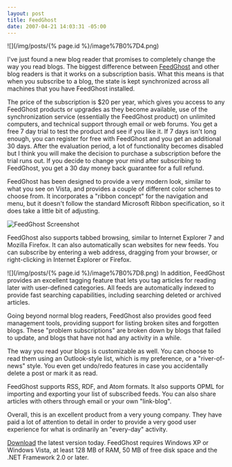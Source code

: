 ```yaml
---
layout: post
title: FeedGhost
date: 2007-04-21 14:03:31 -05:00
---
```


![](/img/posts/{% page.id %}/image%7B0%7D4.png) 

I've just found a new blog reader that promises to completely change the way you read blogs. The biggest difference between [FeedGhost](http://www.feedghost.com/Default.aspx) and other blog readers is that it works on a subscription basis. What this means is that when you subscribe to a blog, the state is kept synchronized across all machines that you have FeedGhost installed.

The price of the subscription is $20 per year, which gives you access to any FeedGhost products or upgrades as they become available, use of the synchronization service (essentially the FeedGhost product) on unlimited computers, and technical support through email or web forums. You get a free 7 day trial to test the product and see if you like it. If 7 days isn't long enough, you can register for free with FeedGhost and you get an additional 30 days. After the evaluation period, a lot of functionality becomes disabled but I think you will make the decision to purchase a subscription before the trial runs out. If you decide to change your mind after subscribing to FeedGhost, you get a 30 day money back guarantee for a full refund.

FeedGhost has been designed to provide a very modern look, similar to what you see on Vista, and provides a couple of different color schemes to choose from. It incorporates a "ribbon concept" for the navigation and menu, but it doesn't follow the standard Microsoft Ribbon specification, so it does take a little bit of adjusting.

![FeedGhost Screenshot](http://www.feedghost.com/Screenshots/S01.png)

FeedGhost also supports tabbed browsing, similar to Internet Explorer 7 and Mozilla Firefox. It can also automatically scan websites for new feeds. You can subscribe by entering a web address, dragging from your browser, or right-clicking in Internet Explorer or Firefox.

![](/img/posts/{% page.id %}/image%7B0%7D8.png) In addition, FeedGhost provides an excellent tagging feature that lets you tag articles for reading later with user-defined categories. All feeds are automatically indexed to provide fast searching capabilities, including searching deleted or archived articles.

Going beyond normal blog readers, FeedGhost also provides good feed management tools, providing support for listing broken sites and forgotten blogs. These "problem subscriptions" are broken down by blogs that failed to update, and blogs that have not had any activity in a while.

The way you read your blogs is customizable as well. You can choose to read them using an Outlook-style list, which is my preference, or a "river-of-news" style. You even get undo/redo features in case you accidentally delete a post or mark it as read.

FeedGhost supports RSS, RDF, and Atom formats. It also supports OPML for importing and exporting your list of subscribed feeds. You can also share articles with others through email or your own "link-blog".

Overall, this is an excellent product from a very young company. They have paid a lot of attention to detail in order to provide a very good user experience for what is ordinarily an "every-day" activity.

[Download](http://www.feedghost.com/Downloads.aspx) the latest version today. FeedGhost requires Windows XP or Windows Vista, at least 128 MB of RAM, 50 MB of free disk space and the .NET Framework 2.0 or later.
